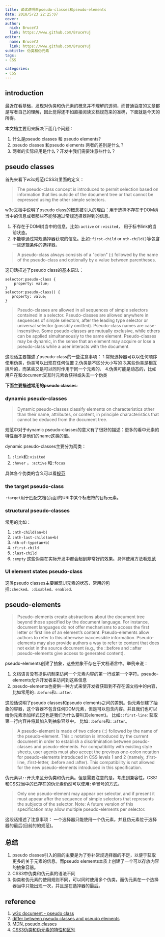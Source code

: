 ```yaml
---
title: 试试讲明白pseudo-classes和pseudo-elements
date: 2018/5/23 22:25:07
cover: 
author:
  nick: BruceYJ
  link: https://www.github.com/BruceYuj
editor:
  name: BruceYJ
  link: https://www.github.com/BruceYuj
subtitle: 伪类和伪元素
tags:
- CSS

categories:
- CSS
---
```

<!-- toc -->
## introduction
最近在看基础，发现对伪类和伪元素的概念并不理解的透彻，而普通百度的文章都是写者自己的理解，因此觉得还不如直接阅读文档规范来的准确，下面就是今天的所得。

本文档主要用来解决下面几个问题：
1. 什么是pseudo classes 和 pseudo elements?
2. pseudo classes 和pseudo elements 两者的差别是什么？
3. 两者的实际应用是什么？开发中我们需要注意些什么？

## pseudo classes
首先来看下w3c规范(CSS3)里面的定义：
> The pseudo-class concept is introduced to permit selection based on information that lies outside of the document tree or that cannot be expressed using the other simple selectors.

w3c文档中说明了pseudo class的概念被引入的理由：用于选择不存在于DOM树当中的信息或者那些不能够通过常规选择器得到的信息。
1. 不存在于DOM树当中的信息，比如`:active` or `:visited`， 用于标书link的当前状态。
2. 不能够通过常规选择器获取的信息。比如`:first-child` or `nth-child()`等包含一些逻辑条件的选择器。

>A pseudo-class always consists of a "colon" (:) followed by the name of the pseudo-class and optionally by a value between parentheses.

这句话描述了pseudo class的基本语法：
```
selector:pseudo-class {
    property: value;
}
selector:pseudo-class() {
   property: value;
}
```

>Pseudo-classes are allowed in all sequences of simple selectors contained in a selector. Pseudo-classes are allowed anywhere in sequences of simple selectors, after the leading type selector or universal selector (possibly omitted). Pseudo-class names are case-insensitive. Some pseudo-classes are mutually exclusive, while others can be applied simultaneously to the same element. Pseudo-classes may be dynamic, in the sense that an element may acquire or lose a pseudo-class while a user interacts with the document.

这段话主要描述了pseudo-class的一些注意事项：
1.常规选择器可以以任何顺序使用伪类，伪类可以出现在任何位置
2.伪类是不区分大小写的
3.某些伪类是相互排斥的，而某些又是可以同时作用于同一个元素的、
4.伪类可能是动态的，比如用户在和document交互时元素会获得或失去一个伪类

**下面主要描述常用的pseudo classes**:

### dynamic pseudo-classes
> Dynamic pseudo-classes classify elements on characteristics other than their name, attributes, or content, in principle characteristics that cannot be deduced from the document tree.

规范中对于dynamic pseudo-classes的意义有了很好的描述：更多的看中元素的特性而不是他们的name这类的值。

dynamic pseudo-classes主要分为两类：
1. `:link`和`:visited`
2. `:hover` ，`:active` 和`:focus`

具体各个伪类的含义可以看[规范](https://www.w3.org/TR/selectors-3/#dynamic-pseudos)

### the target pseudo-class
`:target`用于匹配文档(页面)的URI中某个标志符的目标元素。

### structural pseudo-classes
常用的比如：
1. `:nth-child(an+b)`
2. `:nth-last-child(an+b)`
3. `nth-of-type(an+b)`
4. `:first-child`
5. `:last-child`
6. `:empty`
这些伪类在实际开发中都会起到非常好的效果。具体使用方法看[规范](https://www.w3.org/TR/selectors-3/#structural-pseudos)

### UI element states pseudo-class
这类pseudo classes主要展现UI元素的状态，常用的包括`:checked`、`:disabled`、`enabled`.

## pseudo-elements
>Pseudo-elements create abstractions about the document tree beyond those specified by the document language. For instance, document languages do not offer mechanisms to access the first letter or first line of an element’s content. Pseudo-elements allow authors to refer to this otherwise inaccessible information. Pseudo-elements may also provide authors a way to refer to content that does not exist in the source document (e.g., the ::before and ::after pseudo-elements give access to generated content).

pseudo-elements创建了抽象，这些抽象不存在于文档语言中。举例来说：
1. 文档语言没有提供机制来访问一个元素内容的第一行或第一个字符。pseudo-elements允许开发者来访问到这些信息
2. pseudo-elements也提供一种方式来使开发者获取到不存在源文档中的内容，比如常用的`::before`和`::after`.

这段话说明了pseudo classes和pseudo elements之间的差别。伪元素创建了抽象的容器，这个容器不包含任何DOM元素，但是可以包含内容。并且我们也可以给伪元素添加样式(这也是我们为什么要叫其element)。
比如`::first-line`: 获取第一行内容并将其加入到抽象容器中。
比如`::before`和`::after`。

> A pseudo-element is made of two colons (::) followed by the name of the pseudo-element.
This :: notation is introduced by the current document in order to establish a discrimination between pseudo-classes and pseudo-elements. For compatibility with existing style sheets, user agents must also accept the previous one-colon notation for pseudo-elements introduced in CSS levels 1 and 2 (namely, :first-line, :first-letter, :before and :after). This compatibility is not allowed for the new pseudo-elements introduced in this specification.

伪元素以`::`开头来区分伪类和伪元素。但是需要注意的是，考虑到兼容性，CSS1和CSS2当中的已存在的伪元素仍然可以使用`:`单冒号的方式。

>Only one pseudo-element may appear per selector, and if present it must appear after the sequence of simple selectors that represents the subjects of the selector. Note: A future version of this specification may allow multiple pseudo-elements per selector.

这段话描述了注意事项：
一个选择器只能使用一个伪元素，并且伪元素位于选择器的最后(目前的的规范)。

## 总结
1. pseudo classes引入的目的主要是为了弥补常规选择器的不足，以便于获取更多的关于元素的信息。而pseudo elements本质上创建了一个可以存放内容的抽象容器。
2. CSS3中伪类和伪元素的语法不同
3. 伪类和伪元素的使用规则不同，可以同时使用多个伪类，而伪元素在一个选择器当中只能出现一次，并且是在选择器的最后。

## reference
1. [w3c document - pseudo class ](https://www.w3.org/TR/selectors-3/#pseudo-classes)
2. [differ between pseudo classes and pseudo elements](https://stackoverflow.com/questions/8069973/what-is-the-difference-between-a-pseudo-class-and-a-pseudo-element-in-css)
3. [MDN, pseudo classes](https://developer.mozilla.org/en-US/docs/Web/CSS/Pseudo-classes)
4. [CSS3伪类和伪元素的特性和区别](https://www.cnblogs.com/ihardcoder/p/5294927.html)


